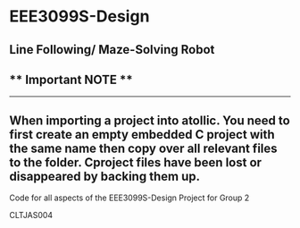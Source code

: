 # EEE3099S-Design
## Line Following/ Maze-Solving Robot
## ** Important NOTE **
-----------------------------------------------------------
When importing a project into atollic. You need to first create an empty embedded C project with the same name then copy over all relevant files to the folder. Cproject files have been lost or disappeared by backing them up.
-----------------------------------------------------------
Code for all aspects of the EEE3099S-Design Project for Group 2

CLTJAS004
